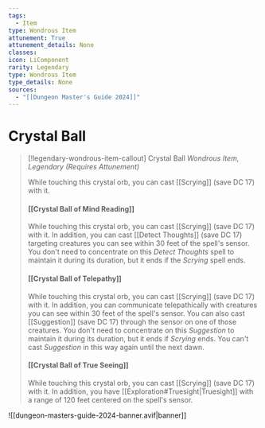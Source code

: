 ```yaml
---
tags:
  - Item
type: Wondrous Item
attunement: True
attunement_details: None
classes:
icon: LiComponent
rarity: Legendary
type: Wondrous Item
type_details: None
sources: 
  - "[[Dungeon Master's Guide 2024]]"
---
```

# Crystal Ball
>[!legendary-wondrous-item-callout] Crystal Ball
>_Wondrous Item, Legendary (Requires Attunement)_
>
>While touching this crystal orb, you can cast [[Scrying]] (save DC 17) with it.
>
>#### [[Crystal Ball of Mind Reading]]
>
>
>While touching this crystal orb, you can cast [[Scrying]] (save DC 17) with it. In addition, you can cast [[Detect Thoughts]] (save DC 17) targeting creatures you can see within 30 feet of the spell's sensor. You don't need to concentrate on this _Detect Thoughts_ spell to maintain it during its duration, but it ends if the _Scrying_ spell ends.
>
>#### [[Crystal Ball of Telepathy]]
>
>
>While touching this crystal orb, you can cast [[Scrying]] (save DC 17) with it. In addition, you can communicate telepathically with creatures you can see within 30 feet of the spell's sensor. You can also cast [[Suggestion]] (save DC 17) through the sensor on one of those creatures. You don't need to concentrate on this _Suggestion_ to maintain it during its duration, but it ends if _Scrying_ ends. You can't cast _Suggestion_ in this way again until the next dawn.
>
>#### [[Crystal Ball of True Seeing]]
>
>
>While touching this crystal orb, you can cast [[Scrying]] (save DC 17) with it. In addition, you have [[Exploration#Truesight\|Truesight]] with a range of 120 feet centered on the spell's sensor.
>


![[dungeon-masters-guide-2024-banner.avif|banner]]